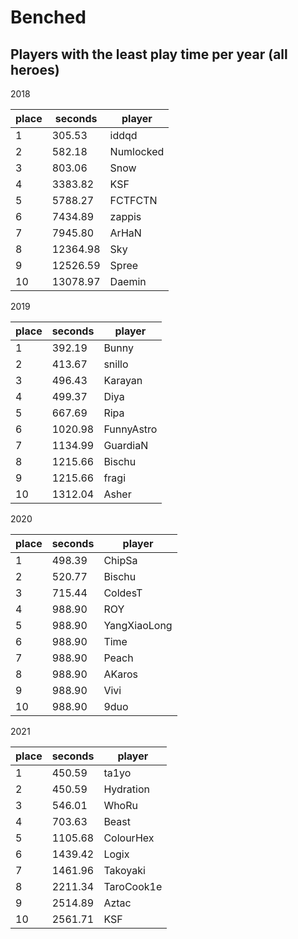 # Benched

## Players with the least play time per year (all heroes)


2018

 | place | seconds  | player    |
|-------|----------|-----------|
|     1 |   305.53 | iddqd     |
|     2 |   582.18 | Numlocked |
|     3 |   803.06 | Snow      |
|     4 |  3383.82 | KSF       |
|     5 |  5788.27 | FCTFCTN   |
|     6 |  7434.89 | zappis    |
|     7 |  7945.80 | ArHaN     |
|     8 | 12364.98 | Sky       |
|     9 | 12526.59 | Spree     |
|    10 | 13078.97 | Daemin    |

2019

 | place | seconds | player     |
|-------|---------|------------|
|     1 |  392.19 | Bunny      |
|     2 |  413.67 | snillo     |
|     3 |  496.43 | Karayan    |
|     4 |  499.37 | Diya       |
|     5 |  667.69 | Ripa       |
|     6 | 1020.98 | FunnyAstro |
|     7 | 1134.99 | GuardiaN   |
|     8 | 1215.66 | Bischu     |
|     9 | 1215.66 | fragi      |
|    10 | 1312.04 | Asher      |

2020

 | place | seconds | player       |
|-------|---------|--------------|
|     1 |  498.39 | ChipSa       |
|     2 |  520.77 | Bischu       |
|     3 |  715.44 | ColdesT      |
|     4 |  988.90 | ROY          |
|     5 |  988.90 | YangXiaoLong |
|     6 |  988.90 | Time         |
|     7 |  988.90 | Peach        |
|     8 |  988.90 | AKaros       |
|     9 |  988.90 | Vivi         |
|    10 |  988.90 | 9duo         |

2021

 | place | seconds | player     |
|-------|---------|------------|
|     1 |  450.59 | ta1yo      |
|     2 |  450.59 | Hydration  |
|     3 |  546.01 | WhoRu      |
|     4 |  703.63 | Beast      |
|     5 | 1105.68 | ColourHex  |
|     6 | 1439.42 | Logix      |
|     7 | 1461.96 | Takoyaki   |
|     8 | 2211.34 | TaroCook1e |
|     9 | 2514.89 | Aztac      |
|    10 | 2561.71 | KSF        |

